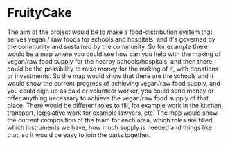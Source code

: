 # FruityCake
The aim of the project would be to make a food-distribution system that serves vegan / raw foods for schools and hospitals, and it's governed by the community and sustained by the community. So for example there would be a map where you could see how can you help with the making of vegan/raw food supply for the nearby schools/hospitals, and then there could be the possibility to raise money for the making of it, with donations or investments. So the map would show that there are the schools and it would show the current progress of achieving vegan/raw food supply, and you could sign up as paid or volunteer worker, you could send money or offer anything necessary to achieve the vegan/raw food supply of that place. There would be different roles to fill, for example work in the kitchen, transport, legislative work for example lawyers, etc. The map would show the current composition of the team for each area, which roles are filled, which instruments we have, how much supply is needed and things like that, so it would be easy to join the parts together.
